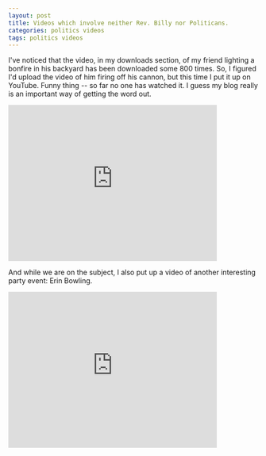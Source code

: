```yaml
---
layout: post
title: Videos which involve neither Rev. Billy nor Politicans.
categories: politics videos
tags: politics videos
---
```


I've noticed that the video, in my downloads section, of my friend lighting a bonfire in his backyard has been downloaded some 800 times.  So, I figured I'd upload the video of him firing off his cannon, but this time I put it up on YouTube.  Funny thing -- so far no one has watched it.   I guess my blog really is an important way of getting the word out.

<iframe width="420" height="315" src="http://www.youtube.com/embed/z5dCDIecFiM" frameborder="0" allowfullscreen="true">    </iframe> 

And while we are on the subject, I also put up a video of another interesting party event: Erin Bowling.

<iframe width="420" height="315" src="http://www.youtube.com/embed/XAOzcse6iCc" frameborder="0" allowfullscreen="true">    </iframe> 